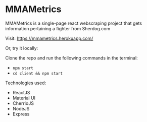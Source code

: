 # MMAMetrics

MMAMetrics is a single-page react webscraping project that gets information pertaining a fighter from Sherdog.com

Visit: https://mmametrics.herokuapp.com/ 

Or, try it locally:

Clone the repo and run the following commands in the terminal:

- `npm start`
- `cd client && npm start`


Technologies used:
- ReactJS
- Material UI
- CherrioJS
- NodeJS
- Express
